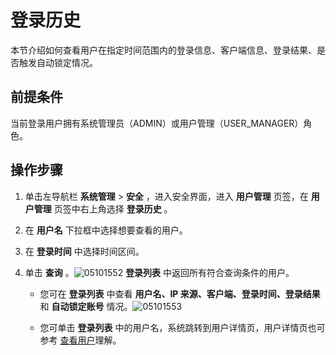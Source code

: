登录历史
=========================

本节介绍如何查看用户在指定时间范围内的登录信息、客户端信息、登录结果、是否触发自动锁定情况。

前提条件
-------------------------

当前登录用户拥有系统管理员（ADMIN）或用户管理（USER_MANAGER）角色。

**操作步骤**
-----------------------------

1. 单击左导航栏 **系统管理** \> **安全** ，进入安全界面，进入 **用户管理** 页签，在 **用户管理** 页签中右上角选择 **登录历史** 。



2. 在 **用户名** 下拉框中选择想要查看的用户。



3. 在 **登录时间** 中选择时间区间。



4. 单击 **查询** 。![05101552](https://help-static-aliyun-doc.aliyuncs.com/assets/img/zh-CN/6703270261/p272224.png) **登录列表** 中返回所有符合查询条件的用户。

   * 您可在 **登录列表** 中查看 **用户名、IP 来源、客户端、登录时间、登录结果** 和 **自动锁定账号** 情况。![05101553](https://help-static-aliyun-doc.aliyuncs.com/assets/img/zh-CN/6703270261/p272226.png)



   * 您可单击 **登录列表** 中的用户名，系统跳转到用户详情页，用户详情页也可参考 [查看用户](../10.using-system-management/6.view-users.md)理解。
